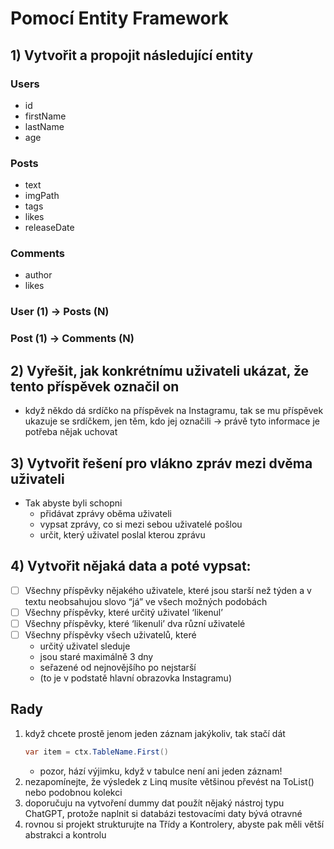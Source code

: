 # Pomocí Entity Framework

## 1) Vytvořit a propojit následující entity
### Users
- id
- firstName
- lastName
- age

### Posts
- text
- imgPath
- tags
- likes
- releaseDate

### Comments
- author
- likes

### User (1) → Posts (N)
### Post (1) → Comments (N)

## 2) Vyřešit, jak konkrétnímu uživateli ukázat, že tento příspěvek označil on
- když někdo dá srdíčko na příspěvek na Instagramu, tak se mu příspěvek ukazuje se srdíčkem, jen těm, kdo jej označili → právě tyto informace je potřeba nějak uchovat
## 3) Vytvořit řešení pro vlákno zpráv mezi dvěma uživateli
- Tak abyste byli schopni
	- přidávat zprávy oběma uživateli
	- vypsat zprávy, co si mezi sebou uživatelé pošlou
	- určit, který uživatel poslal kterou zprávu

## 4) Vytvořit nějaká data a poté vypsat:
- [ ] Všechny příspěvky nějakého uživatele, které jsou starší než týden a v textu neobsahujou slovo “já” ve všech možných podobách
- [ ] Všechny příspěvky, které určitý uživatel ‘likenul’
- [ ] Všechny příspěvky, které ‘likenuli’ dva různí uživatelé
- [ ] Všechny příspěvky všech uživatelů, které 
	- určitý uživatel sleduje
	- jsou staré maximálně 3 dny
	- seřazené od nejnovějšího po nejstarší
	- (to je v podstatě hlavní obrazovka Instagramu)

## Rady
1) když chcete prostě jenom jeden záznam jakýkoliv, tak stačí dát 
	```csharp
	var item = ctx.TableName.First()
	```
	- pozor, hází výjimku, když v tabulce není ani jeden záznam!
2) nezapomínejte, že výsledek z Linq musíte většinou převést na ToList() nebo podobnou kolekci
3) doporučuju na vytvoření dummy dat použít nějaký nástroj typu ChatGPT, protože naplnit si databázi testovacími daty bývá otravné
4) rovnou si projekt strukturujte na Třídy a Kontrolery, abyste pak měli větší abstrakci a kontrolu
